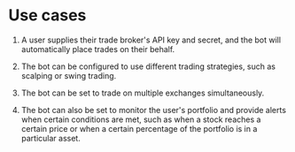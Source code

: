 # Use cases
1. A user supplies their trade broker's API key and secret, and the bot will automatically place trades on their behalf. 

2. The bot can be configured to use different trading strategies, such as scalping or swing trading.
3. The bot can be set to trade on multiple exchanges simultaneously. 
4. The bot can also be set to monitor the user's portfolio and provide alerts when certain conditions are met, such as when a stock reaches a certain price or when a certain percentage of the portfolio is in a particular asset. 
